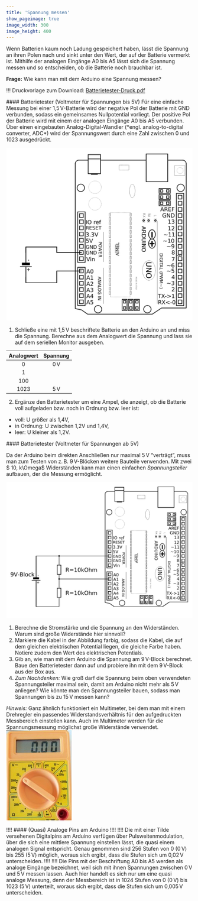 ```yaml
---
title: 'Spannung messen'
show_pageimage: true
image_width: 300
image_height: 400
---
```


Wenn Batterien kaum noch Ladung gespeichert haben, lässt die Spannung an ihren Polen nach und sinkt unter den Wert, der auf der Batterie vermerkt ist. Mithilfe der analogen Eingänge A0 bis A5 lässt sich die Spannung messen und so entscheiden, ob die Batterie noch brauchbar ist.

**Frage:** Wie kann man mit dem Arduino eine Spannung messen?

!!! Druckvorlage zum Download: <a href="/worksheets/batterietester-druck.pdf" download><i class="fa fa-download" aria-hidden="true"></i> Batterietester-Druck.pdf</a>

<div markdown="1" class="projekt">
#### Batterietester (Voltmeter für Spannungen bis 5V)
Für eine einfache Messung bei einer 1,5 V-Batterie wird der negative Pol der Batterie mit GND verbunden, sodass ein gemeinsames Nullpotential vorliegt. Der positive Pol der Batterie wird mit einem der analogen Eingänge A0 bis A5 verbunden. Über einen eingebauten Analog-Digital-Wandler (*engl. analog-to-digital converter, ADC*) wird der Spannungswert durch eine Zahl zwischen 0 und 1023 ausgedrückt.

![batteriespannung-messen](batteriespannung-messen.png?lightbox=1024&resize=400&classes=caption "Zur Messung der verbleibenden Spannung einer AA-Batterie wird der Minuspol mit GND und der Pluspol mit einem der analogen Eingänge A0 bis A5 verbunden.")

1.  Schließe eine mit 1,5 V beschriftete Batterie an den Arduino an und miss die Spannung. Berechne aus dem Analogwert die Spannung und lass sie auf dem seriellen Monitor ausgeben.

| **Analogwert** | **Spannung** |
| :------------: | :----------: |
|       0        |     0 V      |
|       1        |              |
|      100       |              |
|      1023      |     5 V      |

2.  Ergänze den Batterietester um eine Ampel, die anzeigt, ob die Batterie voll aufgeladen bzw. noch in Ordnung bzw. leer ist:
  - voll: U größer als 1,4V,
  - in Ordnung: U zwischen 1,2V und 1,4V,
  - leer: U kleiner als 1,2V.

</div>

<div markdown="1" class="projekt">
#### Batterietester (Voltmeter für Spannungen ab 5V)

Da der Arduino beim direkten Anschließen nur maximal 5 V “verträgt”, muss man zum Testen von z. B. 9 V-Blöcken weitere Bauteile verwenden. Mit zwei $ 10\, k\Omega$ Widerständen kann man einen einfachen *Spannungsteiler* aufbauen, der die Messung ermöglicht.

![Schaltplan für Voltmeter bis 10V.](schaltplan-batterietester.png?lightbox=1024&resize=400)

1.  Berechne die Stromstärke und die Spannung an den Widerständen. Warum sind große Widerstände hier sinnvoll?
2.  Markiere die Kabel in der Abbildung farbig, sodass die Kabel, die auf dem gleichen elektrischen Potential liegen, die gleiche Farbe haben. Notiere zudem den Wert des elektrischen Potentials.
3.  Gib an, wie man mit dem Arduino die Spannung am 9 V-Block berechnet. Baue den Batterietester dann auf und probiere ihn mit dem 9 V-Block aus der Box aus.
4.  *Zum Nachdenken:* Wie groß darf die Spannung beim oben verwendeten Spannungsteiler maximal sein, damit am Arduino nicht mehr als 5 V anliegen? Wie könnte man den Spannungsteiler bauen, sodass man Spannungen bis zu 15 V messen kann?
</div>

*Hinweis:* Ganz ähnlich funktioniert ein Multimeter, bei dem man mit einem Drehregler ein passendes Widerstandsverhältnis für den aufgedruckten Messbereich einstellen kann. Auch im Multimeter werden für die Spannungsmessung möglichst große Widerstände verwendet.
![Multimeter](multimeter.jpg?resize=300&classes=caption "Multimeter.")

!!!! #### (Quasi) Analoge Pins am Arduino
!!!! 
!!!! Die mit einer Tilde versehenen Digitalpins am Arduino verfügen über Pulsweitenmodulation, über die sich eine mittlere Spannung einstellen lässt, die quasi einem analogen Signal entspricht. Genau genommen sind 256 Stufen von 0 (0 V) bis 255 (5 V) möglich, woraus sich ergibt, dass die Stufen sich um 0,02 V unterscheiden.
!!!! 
!!!! Die Pins mit der Beschriftung A0 bis A5 werden als analoge Eingänge bezeichnet, weil sich mit ihnen Spannungen zwischen 0 V und 5 V messen lassen. Auch hier handelt es sich nur um eine quasi analoge Messung, denn der Messbereich ist in 1024 Stufen von 0 (0 V) bis 1023 (5 V) unterteilt, woraus sich ergibt, dass die Stufen sich um 0,005 V unterscheiden.